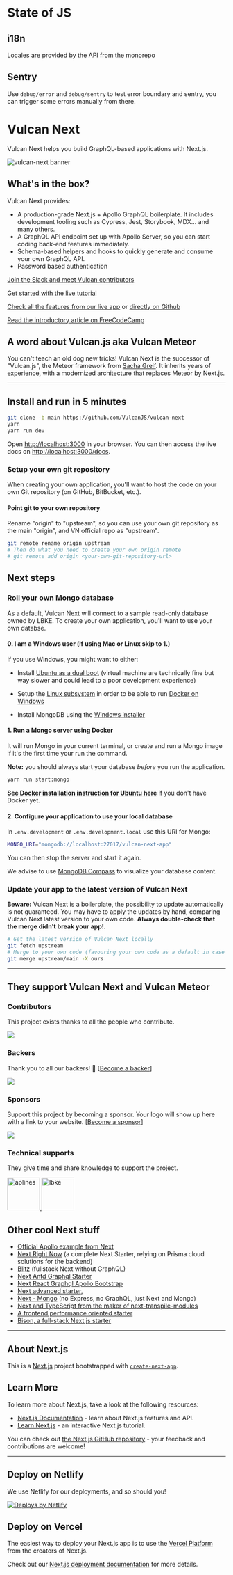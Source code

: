 # State of JS

## i18n

Locales are provided by the API from the monorepo

## Sentry

Use `debug/error` and `debug/sentry` to test error boundary and sentry, you can trigger some errors manually from there.




# Vulcan Next

Vulcan Next helps you build GraphQL-based applications with Next.js.

<picture>
  <source
   srcSet="https://raw.githubusercontent.com/VulcanJS/vulcan-next/devel/public/img/vn-logo-full-padded-dark-840.png"
    media="(prefers-color-scheme: dark)"/>
  <img src="https://raw.githubusercontent.com/VulcanJS/vulcan-next/devel/public/img/vn-logo-full-padded-840.png" alt="vulcan-next banner" />
</picture>

## What's in the box?

Vulcan Next provides:

- A production-grade Next.js + Apollo GraphQL boilerplate. It includes development tooling such as Cypress, Jest, Storybook, MDX... and many others.
- A GraphQL API endpoint set up with Apollo Server, so you can start coding back-end features immediately.
- Schema-based helpers and hooks to quickly generate and consume your own GraphQL API.
- Password based authentication

[Join the Slack and meet Vulcan contributors](http://slack.vulcanjs.org/)

[Get started with the live tutorial](https://vulcan-next.vercel.app/learn)

[Check all the features from our live app](https://vulcan-next.vercel.app/docs/features) or [directly on Github](https://github.com/VulcanJS/vulcan-next/tree/devel/src/content/docs/features)

[Read the introductory article on FreeCodeCamp](https://www.freecodecamp.org/news/how-to-replace-meteor-by-next-introducing-vulcan-next-starter/)

## A word about Vulcan.js aka Vulcan Meteor

You can't teach an old dog new tricks! Vulcan Next is the successor of "Vulcan.js", the Meteor framework from [Sacha Greif](https://sachagreif.com/). It inherits years of experience, with a modernized architecture that replaces Meteor by Next.js.

---

## Install and run in 5 minutes

```sh
git clone -b main https://github.com/VulcanJS/vulcan-next
yarn
yarn run dev
```

Open [http://localhost:3000](http://localhost:3000) in your browser.
You can then access the live docs on [http://localhost:3000/docs](http://localhost:3000/docs).

### Setup your own git repository

When creating your own application, you'll want to host the code on your own Git repository (on GitHub, BitBucket, etc.).

#### Point git to your own repository

Rename "origin" to "upstream", so you can use your own git repository as the main "origin", and VN official repo as "upstream".

```sh
git remote rename origin upstream
# Then do what you need to create your own origin remote
# git remote add origin <your-own-git-repository-url>
```

## Next steps

### Roll your own Mongo database

As a default, Vulcan Next will connect to a sample read-only database owned by LBKE.
To create your own application, you'll want to use your own databse.

#### 0. I am a Windows user (if using Mac or Linux skip to 1.)

If you use Windows, you might want to either:

- Install [Ubuntu as a dual boot](https://help.ubuntu.com/community/WindowsDualBoot) (virtual machine are technically fine but way slower and could lead to a poor development experience)
- Setup the [Linux subsystem](https://docs.microsoft.com/fr-fr/windows/wsl/install) in order to be able to run [Docker on Windows](https://docs.docker.com/desktop/windows/wsl/)

- Install MongoDB using the [Windows installer](https://docs.mongodb.com/manual/tutorial/install-mongodb-on-windows/)

#### 1. Run a Mongo server using Docker

It will run Mongo in your current terminal, or create and run a Mongo image if it's the first time your run the command.

**Note:** you should always start your database *before* you run the application.

```sh
yarn run start:mongo
```

[**See Docker installation instruction for Ubuntu here**](https://docs.docker.com/engine/install/ubuntu/) if you don't have Docker yet.

#### 2. Configure your application to use your local database

In `.env.development` or `.env.development.local` use this URI for Mongo:

```sh
MONGO_URI="mongodb://localhost:27017/vulcan-next-app"
```

You can then stop the server and start it again.

We advise to use [MongoDB Compass](https://www.mongodb.com/try/download/compass) to visualize your database content.

### Update your app to the latest version of Vulcan Next

**Beware:** Vulcan Next is a boilerplate, the possibility to update automatically is not guaranteed. You may
have to apply the updates by hand, comparing Vulcan Next latest version to your own code. **Always double-check that the merge didn't break your app!**.

```sh
# Get the latest version of Vulcan Next locally
git fetch upstream
# Merge to your own code (favouring your own code as a default in case of conflict)
git merge upstream/main -X ours
```

---

## They support Vulcan Next and Vulcan Meteor

### Contributors

This project exists thanks to all the people who contribute.

<a href="https://github.com/VulcanJS/vulcan-next/graphs/contributors"><img src="https://opencollective.com/vulcan/contributors.svg?width=890&button=false" /></a>

### Backers

Thank you to all our backers! 🙏 [[Become a backer](https://opencollective.com/vulcan#contribute)]

<a href="https://opencollective.com/vulcan#contributors" target="_blank"><img src="https://opencollective.com/vulcan/backers.svg?width=890"/></a>

### Sponsors

Support this project by becoming a sponsor. Your logo will show up here with a link to your website. [[Become a sponsor](https://opencollective.com/vulcan#contribute)]

<a href="https://opencollective.com/vulcan#contributors" target="_blank"><img src="https://opencollective.com/vulcan/sponsors.svg?width=890"/></a>

### Technical supports

They give time and share knowledge to support the project.

<a href="https://aplines.com" target="_blank" rel="noopener noreferrer">
<img src="https://aplines.com/wp-content/uploads/2020/06/logo-1.png" alt="aplines" height="75"/>
</a>
<a href="https://www.lbke.fr" target="_blank" rel="noopener noreferrer">
<img src="https://www.lbke.fr/img/logo-md.png" height="75" alt="lbke" />
</a>

## Other cool Next stuff

- [Official Apollo example from Next](https://github.com/zeit/next.js/tree/canary/examples/with-apollo)
- [Next Right Now](https://github.com/UnlyEd/next-right-now) (a complete Next Starter, relying on Prisma cloud solutions for the backend)
- [Blitz](https://blitzjs.com/) (fullstack Next without GraphQL)
- [Next Antd Graphql Starter](https://github.com/clement-faure/next-antd-graphql-starter)
- [Next React Graphql Apollo Bootstrap](https://github.com/Sebastp/Next-react-graphql-apollo_Boostrap)
- [Next advanced starter](https://github.com/borisowsky/next-advanced-starter),
- [Next - Mongo](https://github.com/hoangvvo/nextjs-mongodb-app) (no Express, no GraphQL, just Next and Mongo)
- [Next and TypeScript from the maker of next-transpile-modules](https://github.com/martpie/monorepo-typescript-next-the-sane-way)
- [A frontend performance oriented starter](https://github.com/ixartz/Next-js-Boilerplate)
- [Bison, a full-stack Next.js starter](https://github.com/echobind/bisonapp)

---

## About Next.js

This is a [Next.js](https://nextjs.org/) project bootstrapped with [`create-next-app`](https://github.com/vercel/next.js/tree/canary/packages/create-next-app).

## Learn More

To learn more about Next.js, take a look at the following resources:

- [Next.js Documentation](https://nextjs.org/docs) - learn about Next.js features and API.
- [Learn Next.js](https://nextjs.org/learn) - an interactive Next.js tutorial.

You can check out [the Next.js GitHub repository](https://github.com/vercel/next.js/) - your feedback and contributions are welcome!

---

## Deploy on Netlify

We use Netlify for our deployments, and so should you!

<a href="https://www.netlify.com">
  <img src="https://www.netlify.com/img/global/badges/netlify-color-accent.svg" alt="Deploys by Netlify" />
</a>

## Deploy on Vercel

The easiest way to deploy your Next.js app is to use the [Vercel Platform](https://vercel.com/new?utm_medium=default-template&filter=next.js&utm_source=create-next-app&utm_campaign=create-next-app-readme) from the creators of Next.js.

Check out our [Next.js deployment documentation](https://nextjs.org/docs/deployment) for more details.
